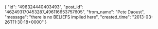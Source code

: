  {
   "id": "496324440403493",
   "post_id": "462493170453287_496116653757605",
   "from_name": "Pete Daoust",
   "message": "there is no BELIEFS implied here",
   "created_time": "2013-03-26T11:30:18+0000"
 }
